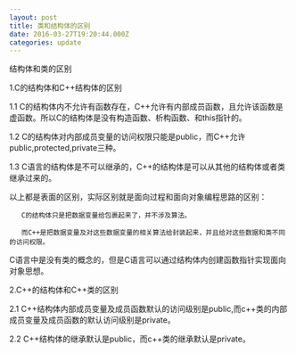 ```yaml
---
layout: post
title: 类和结构体的区别
date: 2016-03-27T19:20:44.000Z
categories: update
---
```

结构体和类的区别 


1.C的结构体和C++结构体的区别

   1.1 C的结构体内不允许有函数存在，C++允许有内部成员函数，且允许该函数是虚函数。所以C的结构体是没有构造函数、析构函数、和this指针的。

   1.2 C的结构体对内部成员变量的访问权限只能是public，而C++允许public,protected,private三种。

   1.3 C语言的结构体是不可以继承的，C++的结构体是可以从其他的结构体或者类继承过来的。

   以上都是表面的区别，实际区别就是面向过程和面向对象编程思路的区别：

       C的结构体只是把数据变量给包裹起来了，并不涉及算法。

       而C++是把数据变量及对这些数据变量的相关算法给封装起来，并且给对这些数据和类不同的访问权限。

 

   C语言中是没有类的概念的，但是C语言可以通过结构体内创建函数指针实现面向对象思想。

 

2.C++的结构体和C++类的区别

   2.1 C++结构体内部成员变量及成员函数默认的访问级别是public,而c++类的内部成员变量及成员函数的默认访问级别是private。

   2.2 C++结构体的继承默认是public，而c++类的继承默认是private。
